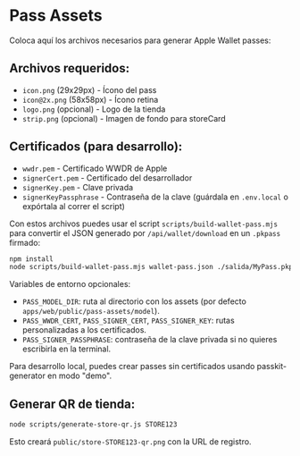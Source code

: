 # Pass Assets

Coloca aquí los archivos necesarios para generar Apple Wallet passes:

## Archivos requeridos:
- `icon.png` (29x29px) - Ícono del pass
- `icon@2x.png` (58x58px) - Ícono retina
- `logo.png` (opcional) - Logo de la tienda
- `strip.png` (opcional) - Imagen de fondo para storeCard

## Certificados (para desarrollo):
- `wwdr.pem` - Certificado WWDR de Apple
- `signerCert.pem` - Certificado del desarrollador
- `signerKey.pem` - Clave privada
- `signerKeyPassphrase` - Contraseña de la clave (guárdala en `.env.local` o expórtala al correr el script)

Con estos archivos puedes usar el script `scripts/build-wallet-pass.mjs` para convertir el JSON generado por `/api/wallet/download` en un `.pkpass` firmado:

```bash
npm install
node scripts/build-wallet-pass.mjs wallet-pass.json ./salida/MyPass.pkpass
```

Variables de entorno opcionales:

- `PASS_MODEL_DIR`: ruta al directorio con los assets (por defecto `apps/web/public/pass-assets/model`).
- `PASS_WWDR_CERT`, `PASS_SIGNER_CERT`, `PASS_SIGNER_KEY`: rutas personalizadas a los certificados.
- `PASS_SIGNER_PASSPHRASE`: contraseña de la clave privada si no quieres escribirla en la terminal.

Para desarrollo local, puedes crear passes sin certificados usando passkit-generator en modo "demo".

## Generar QR de tienda:
```bash
node scripts/generate-store-qr.js STORE123
```

Esto creará `public/store-STORE123-qr.png` con la URL de registro.